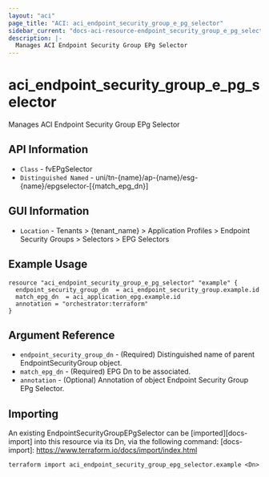```yaml
---
layout: "aci"
page_title: "ACI: aci_endpoint_security_group_e_pg_selector"
sidebar_current: "docs-aci-resource-endpoint_security_group_e_pg_selector"
description: |-
  Manages ACI Endpoint Security Group EPg Selector
---
```


# aci_endpoint_security_group_e_pg_selector #

Manages ACI Endpoint Security Group EPg Selector

## API Information ##

* `Class` - fvEPgSelector
* `Distinguished Named` - uni/tn-{name}/ap-{name}/esg-{name}/epgselector-[{match_epg_dn}]

## GUI Information ##

* `Location` - Tenants > {tenant_name} > Application Profiles > Endpoint Security Groups > Selectors > EPG Selectors


## Example Usage ##

```hcl
resource "aci_endpoint_security_group_e_pg_selector" "example" {
  endpoint_security_group_dn  = aci_endpoint_security_group.example.id
  match_epg_dn  = aci_application_epg.example.id 
  annotation = "orchestrator:terraform"
}
```

## Argument Reference ##

* `endpoint_security_group_dn` - (Required) Distinguished name of parent EndpointSecurityGroup object.
* `match_epg_dn` - (Required) EPG Dn to be associated.
* `annotation` - (Optional) Annotation of object Endpoint Security Group EPg Selector.

## Importing ##

An existing EndpointSecurityGroupEPgSelector can be [imported][docs-import] into this resource via its Dn, via the following command:
[docs-import]: https://www.terraform.io/docs/import/index.html


```
terraform import aci_endpoint_security_group_epg_selector.example <Dn>
```